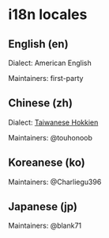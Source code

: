 # i18n locales

## English (en)

Dialect: American English

Maintainers: first-party

## Chinese (zh)

Dialect: [Taiwanese Hokkien](https://en.wikipedia.org/wiki/Taiwanese_Hokkien)

Maintainers: @touhonoob

## Koreanese (ko)

Maintainers: @Charliegu396

## Japanese (jp)

Maintainers: @blank71
